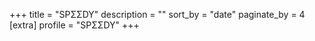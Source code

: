 +++
title = "SPΣΣDY"
description = ""
sort_by = "date"
paginate_by = 4
[extra]
profile = "SPΣΣDY"
+++